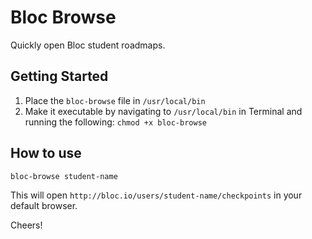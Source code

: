 # Bloc Browse

Quickly open Bloc student roadmaps.

## Getting Started

1. Place the `bloc-browse` file in `/usr/local/bin`
2. Make it executable by navigating to `/usr/local/bin` in Terminal and running the following: `chmod +x bloc-browse`

## How to use

```bash
bloc-browse student-name
```

This will open `http://bloc.io/users/student-name/checkpoints` in your default browser.

Cheers!
